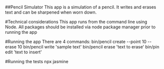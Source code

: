 ##Pencil Simulator
This app is a simulation of a pencil. It writes and erases
text and can be sharpened when worn down.

#Technical considerations
This app runs from the command line using Node. All 
packages should be installed via node package manager prior
to running the app

#Running the app
There are 4 commands:
bin/pencil create --point 10 --erase 10
bin/pencil write 'sample text'
bin/pencil erase 'text to erase'
bin/pin edit 'text to insert'

#Running the tests
npx jasmine